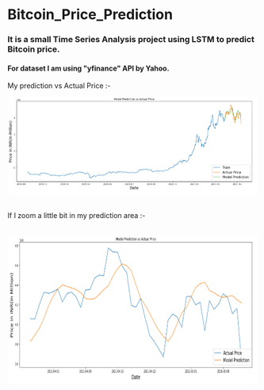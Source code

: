 # Bitcoin_Price_Prediction
<h3> It is a small Time Series Analysis project using LSTM to predict Bitcoin price.</h3>
<h4>For dataset I am using "yfinance" API by Yahoo.</h4>
<p>My prediction vs Actual Price :-</p>
<span>
  <img src="result0.png" width="700" height:"800">
</span>
<br>
<br>
<p>If I zoom a little bit in my prediction area :-</p>
<br>
<span >
  <img src="result.png" width="700" height="300" >
</span>
<br>
